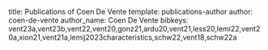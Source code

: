 title: Publications of Coen De Vente
template: publications-author
author: coen-de-vente
author_name: Coen De Vente
bibkeys: vent23a,vent23b,vent22,vent20,gonz21,ardu20,vent21,less20,lemi22,vent20a,xion21,vent21a,lemij2023characteristics,schw22,vent18,schw22a